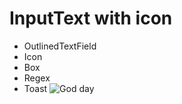 InputText with icon
=================
   * OutlinedTextField
   * Icon
   * Box
   * Regex
   * Toast
![God day](https://github.com/DaviCalo/goddday/assets/147265692/a92b64fd-dfda-40fe-a75a-628ffa8cac8c)
